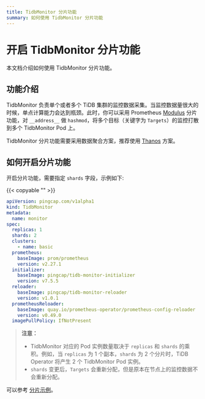 ```yaml
---
title: TidbMonitor 分片功能
summary: 如何使用 TidbMonitor 分片功能
---
```


# 开启 TidbMonitor 分片功能

本文档介绍如何使用 TidbMonitor 分片功能。

## 功能介绍

TidbMonitor 负责单个或者多个 TiDB 集群的监控数据采集。当监控数据量很大的时候，单点计算能力会达到瓶颈。此时，你可以采用 Prometheus [Modulus](https://prometheus.io/docs/prometheus/latest/configuration/configuration/) 分片功能，对 `__address__` 做 `hashmod`，将多个目标（关键字为 `Targets`）的监控打散到多个 TidbMonitor Pod 上。

TidbMonitor 分片功能需要采用数据聚合方案，推荐使用 [Thanos](https://thanos.io/tip/thanos/design.md/) 方案。

## 如何开启分片功能

开启分片功能，需要指定 `shards` 字段，示例如下:

{{< copyable "" >}}

```yaml
apiVersion: pingcap.com/v1alpha1
kind: TidbMonitor
metadata:
  name: monitor
spec:
  replicas: 1
  shards: 2
  clusters:
    - name: basic
  prometheus:
    baseImage: prom/prometheus
    version: v2.27.1
  initializer:
    baseImage: pingcap/tidb-monitor-initializer
    version: v7.5.5
  reloader:
    baseImage: pingcap/tidb-monitor-reloader
    version: v1.0.1
  prometheusReloader:
    baseImage: quay.io/prometheus-operator/prometheus-config-reloader
    version: v0.49.0
  imagePullPolicy: IfNotPresent
```

> **注意：**
>
> - TidbMonitor 对应的 Pod 实例数量取决于 `replicas` 和 `shards` 的乘积。例如，当 `replicas` 为 1 个副本，`shards` 为 2 个分片时，TiDB Operator 将产生 2 个 TidbMonitor Pod 实例。
> - `shards` 变更后，`Targets` 会重新分配，但是原本在节点上的监控数据不会重新分配。

可以参考 [分片示例](https://github.com/pingcap/tidb-operator/tree/v1.5.4/examples/monitor-shards)。
